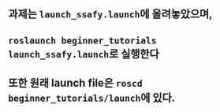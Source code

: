 ## 과제는 `launch_ssafy.launch`에 올려놓았으며,
## `roslaunch beginner_tutorials launch_ssafy.launch`로 실행한다
## 또한 원래 launch file은 `roscd beginner_tutorials/launch`에 있다.
